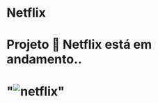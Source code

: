 
<h1> Netflix <h1>
  
  <h1> Projeto &#128640; Netflix está em andamento.. <h1>
  
"![netflix](https://user-images.githubusercontent.com/89999300/170877556-2ebd1cec-72b1-45bf-8ccf-fa327b43b195.jpg)"

